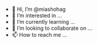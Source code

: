 - 👋 Hi, I’m @miashohag
- 👀 I’m interested in ...
- 🌱 I’m currently learning ...
- 💞️ I’m looking to collaborate on ...
- 📫 How to reach me ...

<!---
miashohag/miashohag is a ✨ special ✨ repository because its `README.md` (this file) appears on your GitHub profile.
You can click the Preview link to take a look at your changes.
--->
